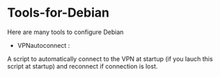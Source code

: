 # Tools-for-Debian

Here are many tools to configure Debian

- VPNautoconnect :

A script to automatically connect to the VPN at startup (if you lauch this script at startup) and reconnect if connection is lost.
